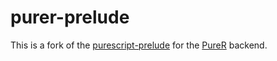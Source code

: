 # purer-prelude

This is a fork of the [purescript-prelude](https://github.com/purescript/purescript-prelude) for the [PureR](https://github.com/jbedo/PureR) backend.
